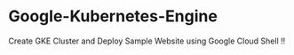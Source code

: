 # Google-Kubernetes-Engine
Create GKE Cluster and Deploy Sample Website using Google Cloud Shell !!
